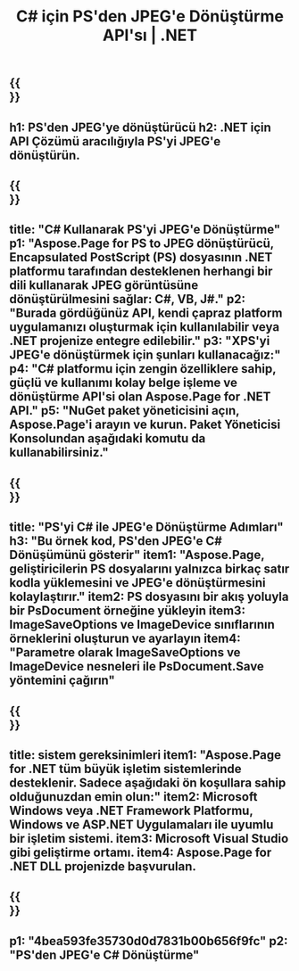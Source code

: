 ﻿---
translation: true
template: /_templates/_conversion-child-net.md
title: C# için PS'den JPEG'e Dönüştürme API'sı | .NET
url: /net/conversion/ps-to-jpeg/
description: PS'den JPEG C#'a dönüştürme için örnek kod. VB.NET, Asp.NET veya herhangi bir .NET tabanlı uygulama içinde toplu PS dosyalarını JPEG dönüştürme için API örnek kodunu kullanın.
informat: PS
outformat: JPEG
otherformats: XPS EPS
---

{{<section banner>}}
---
h1: PS'den JPEG'ye dönüştürücü
h2: .NET için API Çözümü aracılığıyla PS'yi JPEG'e dönüştürün.
---

{{<section overview>}}
---
title: "C# Kullanarak PS'yi JPEG'e Dönüştürme"
p1: "Aspose.Page for PS to JPEG dönüştürücü, Encapsulated PostScript (PS) dosyasının .NET platformu tarafından desteklenen herhangi bir dili kullanarak JPEG görüntüsüne dönüştürülmesini sağlar: C#, VB, J#."
p2: "Burada gördüğünüz API, kendi çapraz platform uygulamanızı oluşturmak için kullanılabilir veya .NET projenize entegre edilebilir."
p3: "XPS'yi JPEG'e dönüştürmek için şunları kullanacağız:"
p4: "C# platformu için zengin özelliklere sahip, güçlü ve kullanımı kolay belge işleme ve dönüştürme API'si olan Aspose.Page for .NET API."
p5: "NuGet paket yöneticisini açın, Aspose.Page'i arayın ve kurun. Paket Yöneticisi Konsolundan aşağıdaki komutu da kullanabilirsiniz."
---

{{<section feature1>}}
---
title: "PS'yi C# ile JPEG'e Dönüştürme Adımları"
h3: "Bu örnek kod, PS'den JPEG'e C# Dönüşümünü gösterir"
item1: "Aspose.Page, geliştiricilerin PS dosyalarını yalnızca birkaç satır kodla yüklemesini ve JPEG'e dönüştürmesini kolaylaştırır."
item2: PS dosyasını bir akış yoluyla bir PsDocument örneğine yükleyin
item3: ImageSaveOptions ve ImageDevice sınıflarının örneklerini oluşturun ve ayarlayın
item4: "Parametre olarak ImageSaveOptions ve ImageDevice nesneleri ile PsDocument.Save yöntemini çağırın"
---

{{<section feature2>}}
---
title: sistem gereksinimleri
item1: "Aspose.Page for .NET tüm büyük işletim sistemlerinde desteklenir. Sadece aşağıdaki ön koşullara sahip olduğunuzdan emin olun:"
item2: Microsoft Windows veya .NET Framework Platformu, Windows ve ASP.NET Uygulamaları ile uyumlu bir işletim sistemi.
item3: Microsoft Visual Studio gibi geliştirme ortamı.
item4: Aspose.Page for .NET DLL projenizde başvurulan.
---

{{<section gist>}}
---
p1: "4bea593fe35730d0d7831b00b656f9fc"
p2: "PS'den JPEG'e C# Dönüştürme"
---
